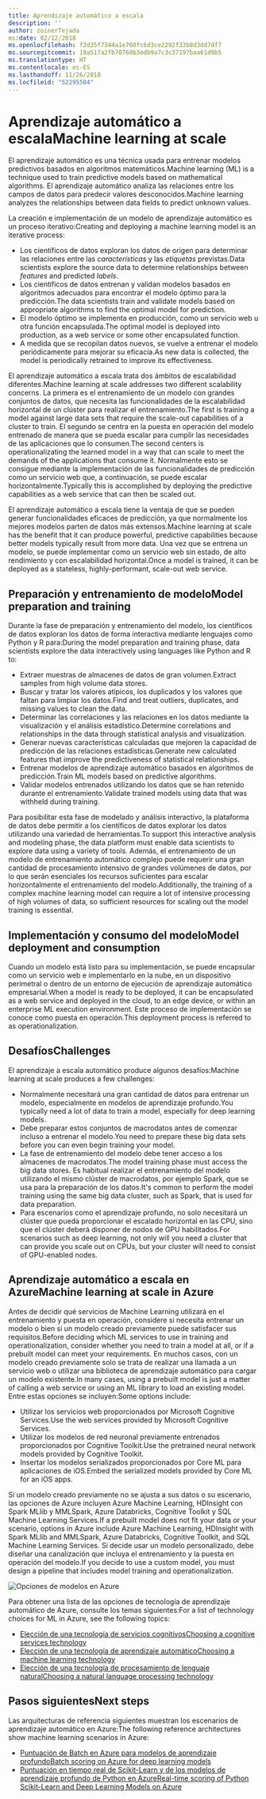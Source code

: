 ```yaml
---
title: Aprendizaje automático a escala
description: ''
author: zoinerTejada
ms:date: 02/12/2018
ms.openlocfilehash: f2d35f7344a1e760fc6d3ce2292f33b8d3dd7df7
ms.sourcegitcommit: 19a517a2fb70768b3edb9a7c3c37197baa61d9b5
ms.translationtype: HT
ms.contentlocale: es-ES
ms.lasthandoff: 11/26/2018
ms.locfileid: "52295504"
---
```

# <a name="machine-learning-at-scale"></a><span data-ttu-id="35496-102">Aprendizaje automático a escala</span><span class="sxs-lookup"><span data-stu-id="35496-102">Machine learning at scale</span></span>

<span data-ttu-id="35496-103">El aprendizaje automático es una técnica usada para entrenar modelos predictivos basados en algoritmos matemáticos.</span><span class="sxs-lookup"><span data-stu-id="35496-103">Machine learning (ML) is a technique used to train predictive models based on mathematical algorithms.</span></span> <span data-ttu-id="35496-104">El aprendizaje automático analiza las relaciones entre los campos de datos para predecir valores desconocidos.</span><span class="sxs-lookup"><span data-stu-id="35496-104">Machine learning analyzes the relationships between data fields to predict unknown values.</span></span>

<span data-ttu-id="35496-105">La creación e implementación de un modelo de aprendizaje automático es un proceso iterativo:</span><span class="sxs-lookup"><span data-stu-id="35496-105">Creating and deploying a machine learning model is an iterative process:</span></span>

* <span data-ttu-id="35496-106">Los científicos de datos exploran los datos de origen para determinar las relaciones entre las *características* y las *etiquetas* previstas.</span><span class="sxs-lookup"><span data-stu-id="35496-106">Data scientists explore the source data to determine relationships between *features* and predicted *labels*.</span></span>
* <span data-ttu-id="35496-107">Los científicos de datos entrenan y validan modelos basados en algoritmos adecuados para encontrar el modelo óptimo para la predicción.</span><span class="sxs-lookup"><span data-stu-id="35496-107">The data scientists train and validate models based on appropriate algorithms to find the optimal model for prediction.</span></span>
* <span data-ttu-id="35496-108">El modelo óptimo se implementa en producción, como un servicio web u otra función encapsulada.</span><span class="sxs-lookup"><span data-stu-id="35496-108">The optimal model is deployed into production, as a web service or some other encapsulated function.</span></span>
* <span data-ttu-id="35496-109">A medida que se recopilan datos nuevos, se vuelve a entrenar el modelo periódicamente para mejorar su eficacia.</span><span class="sxs-lookup"><span data-stu-id="35496-109">As new data is collected, the model is periodically retrained to improve its effectiveness.</span></span>

<span data-ttu-id="35496-110">El aprendizaje automático a escala trata dos ámbitos de escalabilidad diferentes.</span><span class="sxs-lookup"><span data-stu-id="35496-110">Machine learning at scale addresses two different scalability concerns.</span></span> <span data-ttu-id="35496-111">La primera es el entrenamiento de un modelo con grandes conjuntos de datos, que necesita las funcionalidades de la escalabilidad horizontal de un clúster para realizar el entrenamiento.</span><span class="sxs-lookup"><span data-stu-id="35496-111">The first is training a model against large data sets that require the scale-out capabilities of a cluster to train.</span></span> <span data-ttu-id="35496-112">El segundo se centra en la puesta en operación del modelo entrenado de manera que se pueda escalar para cumplir las necesidades de las aplicaciones que lo consumen.</span><span class="sxs-lookup"><span data-stu-id="35496-112">The second centers is operationalizating the learned model in a way that can scale to meet the demands of the applications that consume it.</span></span> <span data-ttu-id="35496-113">Normalmente esto se consigue mediante la implementación de las funcionalidades de predicción como un servicio web que, a continuación, se puede escalar horizontalmente.</span><span class="sxs-lookup"><span data-stu-id="35496-113">Typically this is accomplished by deploying the predictive capabilities as a web service that can then be scaled out.</span></span>

<span data-ttu-id="35496-114">El aprendizaje automático a escala tiene la ventaja de que se pueden generar funcionalidades eficaces de predicción, ya que normalmente los mejores modelos parten de datos más extensos.</span><span class="sxs-lookup"><span data-stu-id="35496-114">Machine learning at scale has the benefit that it can produce powerful, predictive capabilities because better models typically result from more data.</span></span> <span data-ttu-id="35496-115">Una vez que se entrena un modelo, se puede implementar como un servicio web sin estado, de alto rendimiento y con escalabilidad horizontal.</span><span class="sxs-lookup"><span data-stu-id="35496-115">Once a model is trained, it can be deployed as a stateless, highly-performant, scale-out web service.</span></span> 

## <a name="model-preparation-and-training"></a><span data-ttu-id="35496-116">Preparación y entrenamiento de modelo</span><span class="sxs-lookup"><span data-stu-id="35496-116">Model preparation and training</span></span>

<span data-ttu-id="35496-117">Durante la fase de preparación y entrenamiento del modelo, los científicos de datos exploran los datos de forma interactiva mediante lenguajes como Python y R para:</span><span class="sxs-lookup"><span data-stu-id="35496-117">During the model preparation and training phase, data scientists explore the data interactively using languages like Python and R to:</span></span>

* <span data-ttu-id="35496-118">Extraer muestras de almacenes de datos de gran volumen.</span><span class="sxs-lookup"><span data-stu-id="35496-118">Extract samples from high volume data stores.</span></span>
* <span data-ttu-id="35496-119">Buscar y tratar los valores atípicos, los duplicados y los valores que faltan para limpiar los datos.</span><span class="sxs-lookup"><span data-stu-id="35496-119">Find and treat outliers, duplicates, and missing values to clean the data.</span></span>
* <span data-ttu-id="35496-120">Determinar las correlaciones y las relaciones en los datos mediante la visualización y el análisis estadístico.</span><span class="sxs-lookup"><span data-stu-id="35496-120">Determine correlations and relationships in the data through statistical analysis and visualization.</span></span>
* <span data-ttu-id="35496-121">Generar nuevas características calculadas que mejoren la capacidad de predicción de las relaciones estadísticas.</span><span class="sxs-lookup"><span data-stu-id="35496-121">Generate new calculated features that improve the predictiveness of statistical relationships.</span></span>
* <span data-ttu-id="35496-122">Entrenar modelos de aprendizaje automático basados en algoritmos de predicción.</span><span class="sxs-lookup"><span data-stu-id="35496-122">Train ML models based on predictive algorithms.</span></span>
* <span data-ttu-id="35496-123">Validar modelos entrenados utilizando los datos que se han retenido durante el entrenamiento.</span><span class="sxs-lookup"><span data-stu-id="35496-123">Validate trained models using data that was withheld during training.</span></span>

<span data-ttu-id="35496-124">Para posibilitar esta fase de modelado y análisis interactivo, la plataforma de datos debe permitir a los científicos de datos explorar los datos utilizando una variedad de herramientas.</span><span class="sxs-lookup"><span data-stu-id="35496-124">To support this interactive analysis and modeling phase, the data platform must enable data scientists to explore data using a variety of tools.</span></span> <span data-ttu-id="35496-125">Además, el entrenamiento de un modelo de entrenamiento automático complejo puede requerir una gran cantidad de procesamiento intensivo de grandes volúmenes de datos, por lo que serán esenciales los recursos suficientes para escalar horizontalmente el entrenamiento del modelo.</span><span class="sxs-lookup"><span data-stu-id="35496-125">Additionally, the training of a complex machine learning model can require a lot of intensive processing of high volumes of data, so sufficient resources for scaling out the model training is essential.</span></span>

## <a name="model-deployment-and-consumption"></a><span data-ttu-id="35496-126">Implementación y consumo del modelo</span><span class="sxs-lookup"><span data-stu-id="35496-126">Model deployment and consumption</span></span>

<span data-ttu-id="35496-127">Cuando un modelo está listo para su implementación, se puede encapsular como un servicio web e implementarlo en la nube, en un dispositivo perimetral o dentro de un entorno de ejecución de aprendizaje automático empresarial.</span><span class="sxs-lookup"><span data-stu-id="35496-127">When a model is ready to be deployed, it can be encapsulated as a web service and deployed in the cloud, to an edge device, or within an enterprise ML execution environment.</span></span> <span data-ttu-id="35496-128">Este proceso de implementación se conoce como puesta en operación.</span><span class="sxs-lookup"><span data-stu-id="35496-128">This deployment process is referred to as operationalization.</span></span>

## <a name="challenges"></a><span data-ttu-id="35496-129">Desafíos</span><span class="sxs-lookup"><span data-stu-id="35496-129">Challenges</span></span>

<span data-ttu-id="35496-130">El aprendizaje a escala automático produce algunos desafíos:</span><span class="sxs-lookup"><span data-stu-id="35496-130">Machine learning at scale produces a few challenges:</span></span>

- <span data-ttu-id="35496-131">Normalmente necesitará una gran cantidad de datos para entrenar un modelo, especialmente en modelos de aprendizaje profundo.</span><span class="sxs-lookup"><span data-stu-id="35496-131">You typically need a lot of data to train a model, especially for deep learning models.</span></span>
- <span data-ttu-id="35496-132">Debe preparar estos conjuntos de macrodatos antes de comenzar incluso a entrenar el modelo.</span><span class="sxs-lookup"><span data-stu-id="35496-132">You need to prepare these big data sets before you can even begin training your model.</span></span>
- <span data-ttu-id="35496-133">La fase de entrenamiento del modelo debe tener acceso a los almacenes de macrodatos.</span><span class="sxs-lookup"><span data-stu-id="35496-133">The model training phase must access the big data stores.</span></span> <span data-ttu-id="35496-134">Es habitual realizar el entrenamiento del modelo utilizando el mismo clúster de macrodatos, por ejemplo Spark, que se usa para la preparación de los datos.</span><span class="sxs-lookup"><span data-stu-id="35496-134">It's common to perform the model training using the same big data cluster, such as Spark, that is used for data preparation.</span></span> 
- <span data-ttu-id="35496-135">Para escenarios como el aprendizaje profundo, no solo necesitará un clúster que pueda proporcionar el escalado horizontal en las CPU, sino que el clúster deberá disponer de nodos de GPU habilitados.</span><span class="sxs-lookup"><span data-stu-id="35496-135">For scenarios such as deep learning, not only will you need a cluster that can provide you scale out on CPUs, but your cluster will need to consist of GPU-enabled nodes.</span></span>

## <a name="machine-learning-at-scale-in-azure"></a><span data-ttu-id="35496-136">Aprendizaje automático a escala en Azure</span><span class="sxs-lookup"><span data-stu-id="35496-136">Machine learning at scale in Azure</span></span>

<span data-ttu-id="35496-137">Antes de decidir qué servicios de Machine Learning utilizará en el entrenamiento y puesta en operación, considere si necesita entrenar un modelo o bien si un modelo creado previamente puede satisfacer sus requisitos.</span><span class="sxs-lookup"><span data-stu-id="35496-137">Before deciding which ML services to use in training and operationalization, consider whether you need to train a model at all, or if a prebuilt model can meet your requirements.</span></span> <span data-ttu-id="35496-138">En muchos casos, con un modelo creado previamente solo se trata de realizar una llamada a un servicio web o utilizar una biblioteca de aprendizaje automático para cargar un modelo existente.</span><span class="sxs-lookup"><span data-stu-id="35496-138">In many cases, using a prebuilt model is just a matter of calling a web service or using an ML library to load an existing model.</span></span> <span data-ttu-id="35496-139">Entre estas opciones se incluyen:</span><span class="sxs-lookup"><span data-stu-id="35496-139">Some options include:</span></span> 

- <span data-ttu-id="35496-140">Utilizar los servicios web proporcionados por Microsoft Cognitive Services.</span><span class="sxs-lookup"><span data-stu-id="35496-140">Use the web services provided by Microsoft Cognitive Services.</span></span>
- <span data-ttu-id="35496-141">Utilizar los modelos de red neuronal previamente entrenados proporcionados por Cognitive Toolkit.</span><span class="sxs-lookup"><span data-stu-id="35496-141">Use the pretrained neural network models provided by Cognitive Toolkit.</span></span>
- <span data-ttu-id="35496-142">Insertar los modelos serializados proporcionados por Core ML para aplicaciones de iOS.</span><span class="sxs-lookup"><span data-stu-id="35496-142">Embed the serialized models provided by Core ML for an iOS apps.</span></span> 

<span data-ttu-id="35496-143">Si un modelo creado previamente no se ajusta a sus datos o su escenario, las opciones de Azure incluyen Azure Machine Learning, HDInsight con Spark MLlib y MMLSpark, Azure Databricks, Cognitive Toolkit y SQL Machine Learning Services.</span><span class="sxs-lookup"><span data-stu-id="35496-143">If a prebuilt model does not fit your data or your scenario, options in Azure include Azure Machine Learning, HDInsight with Spark MLlib and MMLSpark, Azure Databricks, Cognitive Toolkit, and SQL Machine Learning Services.</span></span> <span data-ttu-id="35496-144">Si decide usar un modelo personalizado, debe diseñar una canalización que incluya el entrenamiento y la puesta en operación del modelo.</span><span class="sxs-lookup"><span data-stu-id="35496-144">If you decide to use a custom model, you must design a pipeline that includes model training and operationalization.</span></span> 

![Opciones de modelos en Azure](./images/machine-learning-model-training-and-deployment.png)

<span data-ttu-id="35496-146">Para obtener una lista de las opciones de tecnología de aprendizaje automático de Azure, consulte los temas siguientes:</span><span class="sxs-lookup"><span data-stu-id="35496-146">For a list of technology choices for ML in Azure, see the following topics:</span></span>

- [<span data-ttu-id="35496-147">Elección de una tecnología de servicios cognitivos</span><span class="sxs-lookup"><span data-stu-id="35496-147">Choosing a cognitive services technology</span></span>](../technology-choices/cognitive-services.md)
- [<span data-ttu-id="35496-148">Elección de una tecnología de aprendizaje automático</span><span class="sxs-lookup"><span data-stu-id="35496-148">Choosing a machine learning technology</span></span>](../technology-choices/data-science-and-machine-learning.md)
- [<span data-ttu-id="35496-149">Elección de una tecnología de procesamiento de lenguaje natural</span><span class="sxs-lookup"><span data-stu-id="35496-149">Choosing a natural language processing technology</span></span>](../technology-choices/natural-language-processing.md)

## <a name="next-steps"></a><span data-ttu-id="35496-150">Pasos siguientes</span><span class="sxs-lookup"><span data-stu-id="35496-150">Next steps</span></span>

<span data-ttu-id="35496-151">Las arquitecturas de referencia siguientes muestran los escenarios de aprendizaje automático en Azure:</span><span class="sxs-lookup"><span data-stu-id="35496-151">The following reference architectures show machine learning scenarios in Azure:</span></span>

- [<span data-ttu-id="35496-152">Puntuación de Batch en Azure para modelos de aprendizaje profundo</span><span class="sxs-lookup"><span data-stu-id="35496-152">Batch scoring on Azure for deep learning models</span></span>](../../reference-architectures/ai/batch-scoring-deep-learning.md)
- [<span data-ttu-id="35496-153">Puntuación en tiempo real de Scikit-Learn y de los modelos de aprendizaje profundo de Python en Azure</span><span class="sxs-lookup"><span data-stu-id="35496-153">Real-time scoring of Python Scikit-Learn and Deep Learning Models on Azure</span></span>](../../reference-architectures/ai/realtime-scoring-python.md)